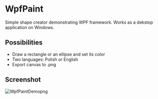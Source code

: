 # WpfPaint
Simple shape creator demonstrating WPF framework. Works as a dekstop application on Windows.
## Possibilities
- Draw a rectangle or an ellipse and set its color
- Two languages: Polish or English
- Export canvas to .png
## Screenshot
![WpfPaintDemopng](https://user-images.githubusercontent.com/73479746/160713707-3bcef4f3-934c-49ae-b0af-efafc21c7d50.png)
